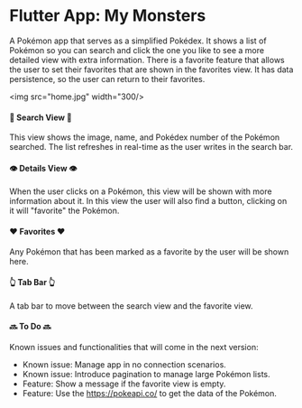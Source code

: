 # Flutter App: My Monsters

A Pokémon app that serves as a simplified Pokédex. It shows a list of Pokémon so you can search and click the one you like to see a more detailed view with extra information.
There is a favorite feature that allows the user to set their favorites that are shown in the favorites view. It has data persistence, so the user can return to their favorites.

<img src="home.jpg" width="300/>

#### 🦖 **Search View** 🦖️

This view shows the image, name, and Pokédex number of the Pokémon searched. The list refreshes in real-time as the user writes in the search bar.

#### 👁 **Details View** 👁

When the user clicks on a Pokémon, this view will be shown with more information about it. In this view the user will also find a button, clicking on it will "favorite" the Pokémon.

#### ❤️ **Favorites** ❤️

Any Pokémon that has been marked as a favorite by the user will be shown here.

#### 👆 **Tab Bar** 👆

A tab bar to move between the search view and the favorite view.

#### 🔜 **To Do** 🔜

Known issues and functionalities that will come in the next version:

- Known issue: Manage app in no connection scenarios.
- Known issue: Introduce pagination to manage large Pokémon lists.
- Feature: Show a message if the favorite view is empty.
- Feature: Use the https://pokeapi.co/ to get the data of the Pokémon.
